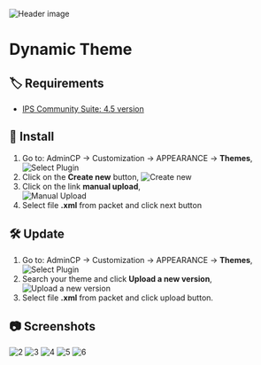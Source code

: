 ![Header image](https://raw.githubusercontent.com/aXenDeveloper/ips-theme-dynamic/main/screenshots/1.png)

# Dynamic Theme

## 🏷️ Requirements

- [IPS Community Suite: 4.5 version](https://invisioncommunity.com/)

## 🧰 Install

1. Go to: AdminCP -> Customization -> APPEARANCE -> **Themes**,  
   ![Select Plugin](https://files.axendev.net/github/theme/admincp_select.png)
2. Click on the **Create new** button,
   ![Create new](https://files.axendev.net/github/theme/create_new.png)
3. Click on the link **manual upload**,  
   ![Manual Upload](https://files.axendev.net/github/theme/manual_upload.png)
4. Select file **.xml** from packet and click next button

## 🛠️ Update

1. Go to: AdminCP -> Customization -> APPEARANCE -> **Themes**,  
   ![Select Plugin](https://files.axendev.net/github/theme/admincp_select.png)
2. Search your theme and click **Upload a new version**,  
   ![Upload a new version](https://files.axendev.net/github/theme/new_version_upload.png)
3. Select file **.xml** from packet and click upload button.

## 📷 Screenshots

![2](https://raw.githubusercontent.com/aXenDeveloper/ips-theme-dynamic/main/screenshots/2.png)
![3](https://raw.githubusercontent.com/aXenDeveloper/ips-theme-dynamic/main/screenshots/3.png)
![4](https://raw.githubusercontent.com/aXenDeveloper/ips-theme-dynamic/main/screenshots/4.png)
![5](https://raw.githubusercontent.com/aXenDeveloper/ips-theme-dynamic/main/screenshots/5.png)
![6](https://raw.githubusercontent.com/aXenDeveloper/ips-theme-dynamic/main/screenshots/6.png)
